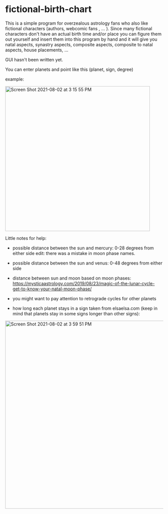 # fictional-birth-chart
This is a simple program for overzealous astrology fans who also like fictional characters (authors, webcomic fans , ... ). Since many fictional characters don't have an actual birth time and/or place you can figure them out yourself and insert them into this program by hand and it will give you natal aspects, synastry aspects, composite aspects, composite to natal aspects, house placements, ...

GUI hasn't been written yet.

You can enter planets and point like this (planet, sign, degree)

example:

<img width="461" alt="Screen Shot 2021-08-02 at 3 15 55 PM" src="https://user-images.githubusercontent.com/79756838/127849898-26ca7d9e-828f-4e50-a2c8-2335d20143c1.png">

Little notes for help:
- possible distance between the sun and mercury: 0-28 degrees from either side edit: there was a mistake in moon phase names. 
- possible distance between the sun and venus: 0-48 degrees from either side
- distance between sun and moon based on moon phases: https://mysticaastrology.com/2019/08/23/magic-of-the-lunar-cycle-get-to-know-your-natal-moon-phase/
  
 
- you might want to pay attention to retrograde cycles for other planets
- how long each planet stays in a sign taken from elsaelsa.com (keep in mind that planets stay in some signs longer than other signs):
 <img width="598" alt="Screen Shot 2021-08-02 at 3 59 51 PM" src="https://user-images.githubusercontent.com/79756838/127855181-014c8704-185d-4d08-9ac1-206161df7921.png">


